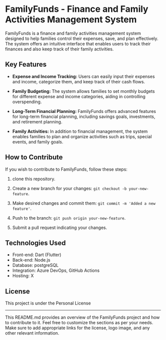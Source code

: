 # FamilyFunds - Finance and Family Activities Management System


FamilyFunds is a finance and family activities management system designed to help families control their expenses, save, and plan effectively. The system offers an intuitive interface that enables users to track their finances and also keep track of their family activities.

## Key Features

- **Expense and Income Tracking:** Users can easily input their expenses and income, categorize them, and keep track of their cash flows.

- **Family Budgeting:** The system allows families to set monthly budgets for different expense and income categories, aiding in controlling overspending.

- **Long-Term Financial Planning:** FamilyFunds offers advanced features for long-term financial planning, including savings goals, investments, and retirement planning.

- **Family Activities:** In addition to financial management, the system enables families to plan and organize activities such as trips, special events, and family goals.

## How to Contribute

If you wish to contribute to FamilyFunds, follow these steps:

1. clone this repository.

2. Create a new branch for your changes: `git checkout -b your-new-feature`.

3. Make desired changes and commit them: `git commit -m 'Added a new feature'`.

4. Push to the branch: `git push origin your-new-feature`.

5. Submit a pull request indicating your changes.

## Technologies Used

- Front-end: Dart (Flutter)
- Back-end: Node.js
- Database: postgreSQL
- Integration: Azure DevOps, GitHub Actions
- Hosting: X

## License

This project is under the Personal License

---

This README.md provides an overview of the FamilyFunds project and how to contribute to it. Feel free to customize the sections as per your needs. Make sure to add appropriate links for the license, logo image, and any other relevant information.
